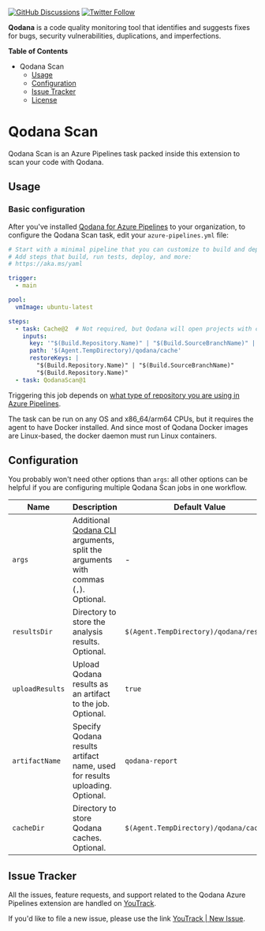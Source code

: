 [![GitHub Discussions](https://img.shields.io/github/discussions/jetbrains/qodana)][jb:discussions]
[![Twitter Follow](https://img.shields.io/twitter/follow/Qodana?style=social&logo=twitter)][jb:twitter]

**Qodana** is a code quality monitoring tool that identifies and suggests fixes for bugs, security vulnerabilities,
duplications, and imperfections.

**Table of Contents**

<!-- toc -->
- Qodana Scan
  - [Usage](#usage)
  - [Configuration](#configuration)
  - [Issue Tracker](#issue-tracker)
  - [License](#license)

<!-- tocstop -->

# Qodana Scan

Qodana Scan is an Azure Pipelines task packed inside this extension to scan your code with Qodana.

## Usage

### Basic configuration

After you've installed [Qodana for Azure Pipelines](https://marketplace.visualstudio.com/items?itemName=JetBrains.qodana) to your organization, to configure the Qodana Scan task, edit your `azure-pipelines.yml` file:

```yaml
# Start with a minimal pipeline that you can customize to build and deploy your code.
# Add steps that build, run tests, deploy, and more:
# https://aka.ms/yaml

trigger:
  - main

pool:
  vmImage: ubuntu-latest

steps:
  - task: Cache@2  # Not required, but Qodana will open projects with cache faster.
    inputs:
      key: '"$(Build.Repository.Name)" | "$(Build.SourceBranchName)" | "$(Build.SourceVersion)"'
      path: '$(Agent.TempDirectory)/qodana/cache'
      restoreKeys: |
        "$(Build.Repository.Name)" | "$(Build.SourceBranchName)"
        "$(Build.Repository.Name)"
  - task: QodanaScan@1
```

Triggering this job depends on [what type of repository you are using in Azure Pipelines](https://docs.microsoft.com/en-us/azure/devops/pipelines/build/triggers?view=azure-devops#classic-build-pipelines-and-yaml-pipelines).

The task can be run on any OS and x86_64/arm64 CPUs, but it requires the agent to have Docker installed. And since most of Qodana Docker images are Linux-based, the docker daemon must run Linux containers.

## Configuration

You probably won't need other options than `args`: all other options can be helpful if you are configuring multiple Qodana Scan jobs in one workflow.

| Name            | Description                                                                                                                  | Default Value                           |
|-----------------|------------------------------------------------------------------------------------------------------------------------------|-----------------------------------------|
| `args`          | Additional [Qodana CLI](https://github.com/jetbrains/qodana-cli) arguments, split the arguments with commas (`,`). Optional. | -                                       |
| `resultsDir`    | Directory to store the analysis results. Optional.                                                                           | `$(Agent.TempDirectory)/qodana/results` |
| `uploadResults` | Upload Qodana results as an artifact to the job. Optional.                                                                   | `true`                                  |
| `artifactName`  | Specify Qodana results artifact name, used for results uploading. Optional.                                                  | `qodana-report`                         |
| `cacheDir`      | Directory to store Qodana caches. Optional.                                                                                  | `$(Agent.TempDirectory)/qodana/cache`   |

## Issue Tracker

All the issues, feature requests, and support related to the Qodana Azure Pipelines extension are handled on [YouTrack][youtrack].

If you'd like to file a new issue, please use the link [YouTrack | New Issue][youtrack-new-issue].


[gh:qodana]: https://github.com/JetBrains/qodana-action/actions/workflows/code_scanning.yml

[youtrack]: https://youtrack.jetbrains.com/issues/QD

[youtrack-new-issue]: https://youtrack.jetbrains.com/newIssue?project=QD&c=Platform%20Azure%20Pipelines

[jb:confluence-on-gh]: https://confluence.jetbrains.com/display/ALL/JetBrains+on+GitHub

[jb:discussions]: https://jb.gg/qodana-discussions

[jb:twitter]: https://twitter.com/Qodana

[jb:docker]: https://hub.docker.com/r/jetbrains/qodana
